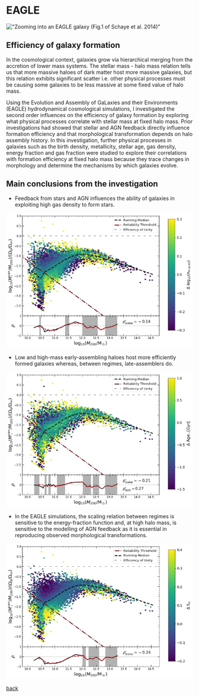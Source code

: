 # EAGLE
!["Zooming into an EAGLE galaxy (Fig.1 of Schaye et al. 2014)"](eagle_zoom_stages1.png)

## Efficiency of galaxy formation

In the cosmological context, galaxies grow via hierarchical merging from the accretion of lower mass systems.  The stellar mass - halo mass relation tells us that more massive haloes of dark matter host more massive galaxies, but this relation exhibits significant scatter i.e. other physical processes must be causing some galaxies to be less massive at some fixed value of halo mass.

Using the Evolution and Assembly of GaLaxies and their Environments (EAGLE) hydrodynamical cosmological simulations, I investigated the second order influences on the efficiency of galaxy formation by exploring what physical processes correlate with stellar mass at fixed halo mass.  Prior investigations had showed that stellar and AGN feedback directly influence formation efficiency and that morphological transformation depends on halo assembly history.  In this investigation, further physical processes in galaxies such as the birth density, metallicity, stellar age, gas density, energy fraction and gas fraction were studied to explore their correlations with formation efficiency at fixed halo mass because they trace changes in morphology and determine the mechanisms by which galaxies evolve.

## Main conclusions from the investigation

* Feedback from stars and AGN influences the ability of galaxies in exploiting high gas density to form stars.

![Birth Density](BirthDensity.png)

* Low and high-mass early-assembling haloes host more efficiently formed galaxies whereas, between regimes, late-assemblers do.

![Stellar Age](StellarAge.png)

* In the EAGLE simulations, the scaling relation between regimes is sensitive to the energy-fraction function and, at high halo mass, is sensitive to the modelling of AGN feedback as it is essential in reproducing observed morphological transformations.

![Energy Fraction](EnergyFraction.png)

[back](./)
